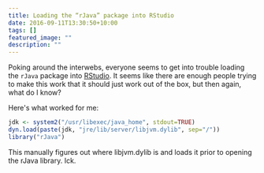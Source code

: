 ```yaml
---
title: Loading the “rJava” package into RStudio
date: 2016-09-11T13:30:50+10:00
tags: []
featured_image: ""
description: ""
---
```


Poking around the interwebs, everyone seems to get into trouble loading
the ``rJava`` package into [RStudio](https://www.rstudio.com). It seems
like there are enough people trying to make this work that it should
just work out of the box, but then again, what do I know?

Here's what worked for me:

```R
jdk <- system2("/usr/libexec/java_home", stdout=TRUE)
dyn.load(paste(jdk, "jre/lib/server/libjvm.dylib", sep="/"))
library("rJava")
```

This manually figures out where libjvm.dylib is and loads it prior to opening the rJava library. Ick.
